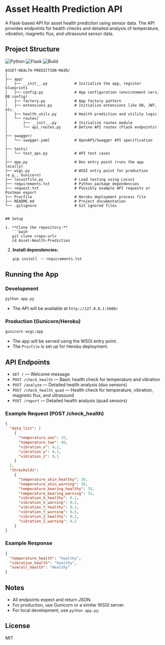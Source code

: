# Asset Health Prediction API

A Flask-based API for asset health prediction using sensor data. The API provides endpoints for health checks and detailed analysis of temperature, vibration, magnetic flux, and ultrasound sensor data.

## Project Structure
![Python](https://img.shields.io/badge/Python-3.10-blue)
![Flask](https://img.shields.io/badge/Flask-lightgrey?logo=flask)
![Build](https://img.shields.io/badge/Tests-Passing-brightgreen)

```
ASSET-HEALTH-PREDICTION-MAIN/
│
├── app/
│   ├── __init__.py            # Initialize the app, register blueprints
│   ├── config.py              # App configuration (environment vars, DB config)
│   ├── factory.py             # App factory pattern
│   ├── extensions.py          # Initialize extensions like DB, JWT, etc.
│   ├── health_utils.py        # Health prediction and utility logic
│   └── routes/
│       ├── __init__.py        # Initialize routes module
│       └── api_routes.py      # Define API routes (Flask endpoints)
│
├── swagger/
│   └── swagger.yaml           # OpenAPI/Swagger API specification
│
├── tests/
│   └── test_api.py            # API test cases
│
├── app.py                     # Dev entry point (runs the app locally)
├── wsgi.py                    # WSGI entry point for production (e.g., Gunicorn)
├── locustfile.py              # Load testing using Locust
├── requirements.txt           # Python package dependencies
├── request.txt                # Possibly example API requests or Postman export
├── Procfile                   # Heroku deployment process file
├── README.md                  # Project documentation
└── .gitignore                 # Git ignored files


## Setup

1. **Clone the repository:**
   ```bash
   git clone <repo-url>
   cd Asset-Health-Prediction
   ```
2. **Install dependencies:**
   ```bash
   pip install -r requirements.txt
   ```

## Running the App

### Development

```bash
python app.py
```

- The API will be available at `http://127.0.0.1:5000/`

### Production (Gunicorn/Heroku)

```bash
gunicorn wsgi:app
```

- The app will be served using the WSGI entry point.
- The `Procfile` is set up for Heroku deployment.

## API Endpoints

- `GET /` — Welcome message
- `POST /check_health` — Basic health check for temperature and vibration
- `POST /analyze` — Detailed health analysis (duo sensors)
- `POST /check_health_quad` — Health check for temperature, vibration, magnetic flux, and ultrasound
- `POST /report` — Detailed health analysis (quad sensors)

### Example Request (POST /check_health)

```json
{
  "data_list": [
    {
      "temperature_one": 35,
      "temperature_two": 40,
      "vibration_x": 0.2,
      "vibration_y": 0.3,
      "vibration_z": 0.1
    }
  ],
  "thresholds": 
    {
      "temperature_skin_healthy": 30,
      "temperature_skin_warning": 50,
      "temperature_bearing_healthy": 35,
      "temperature_bearing_warning": 55,
      "vibration_X_healthy": 0.1,
      "vibration_X_warning": 0.5,
      "vibration_Y_healthy": 0.1,
      "vibration_Y_warning": 0.5,
      "vibration_Z_healthy": 0.1,
      "vibration_Z_warning": 0.5
    }
}
```

### Example Response

```json
{
  "temperature_health": "healthy",
  "vibration_health": "healthy",
  "overall_health": "Healthy"
}
```

## Notes

- All endpoints expect and return JSON.
- For production, use Gunicorn or a similar WSGI server.
- For local development, use `python app.py`.

## License

MIT
